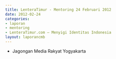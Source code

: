 ```yaml
---
title: LenteraTimur - Mentoring 24 Februari 2012
date: 2012-02-24
categories:
- laporan
- mentoring
- LenteraTimur.com – Menyigi Identitas Indonesia
layout: laporancmb
---
```


* Jagongan Media Rakyat Yogyakarta
